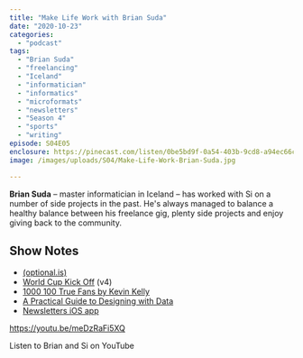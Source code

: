 ```yaml
---
title: "Make Life Work with Brian Suda"
date: "2020-10-23"
categories: 
  - "podcast"
tags: 
  - "Brian Suda"
  - "freelancing"
  - "Iceland"
  - "informatician"
  - "informatics"
  - "microformats"
  - "newsletters"
  - "Season 4"
  - "sports"
  - "writing"
episode: S04E05
enclosure: https://pinecast.com/listen/0be5bd9f-0a54-403b-9cd8-a94ec66c2619.mp3
image: /images/uploads/S04/Make-Life-Work-Brian-Suda.jpg

---
```


**Brian Suda** – master informatician in Iceland – has worked with Si on a number of side projects in the past. He's always managed to balance a healthy balance between his freelance gig, plenty side projects and enjoy giving back to the community.

## Show Notes

- [(optional.is)](https://optional.is/required/)
- [World Cup Kick Off](https://worldcup.kickofftimes.app) (v4)
- [1000 100 True Fans by Kevin Kelly](https://kk.org/thetechnium/1000-true-fans/)
- [A Practical Guide to Designing with Data](http://designingwithdata.com)
- [Newsletters iOS app](https://testflight.apple.com/join/wlhFBt7U)

https://youtu.be/meDzRaFi5XQ

Listen to Brian and Si on YouTube
